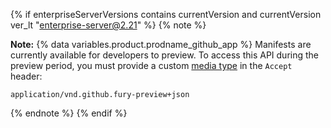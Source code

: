 {% if enterpriseServerVersions contains currentVersion and currentVersion ver_lt "enterprise-server@2.21" %}
{% note %}

**Note:** {% data variables.product.prodname_github_app %} Manifests are currently available for developers to preview. To access this API during the preview period, you must provide a custom [media type](/v3/media) in the `Accept` header:

```
application/vnd.github.fury-preview+json
```

{% endnote %}
{% endif %}
